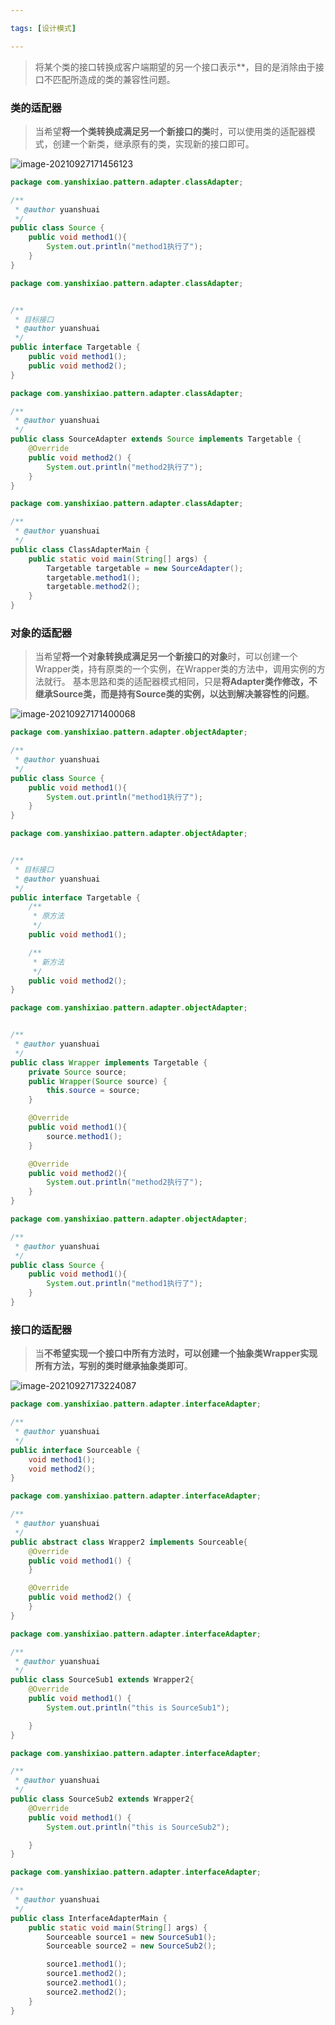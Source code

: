 ```yaml
---

tags: [设计模式] 

---
```



> 将某个类的接口转换成客户端期望的另一个接口表示**，目的是消除由于接口不匹配所造成的类的兼容性问题。

### 类的适配器

> 当希望**将一个类转换成满足另一个新接口的类**时，可以使用类的适配器模式，创建一个新类，继承原有的类，实现新的接口即可。

![image-20210927171456123](https://yanshixiao-markdown.oss-cn-beijing.aliyuncs.com/image-20210927171456123.png)

```java
package com.yanshixiao.pattern.adapter.classAdapter;

/**
 * @author yuanshuai
 */
public class Source {
    public void method1(){
        System.out.println("method1执行了");
    }
}

```

```java
package com.yanshixiao.pattern.adapter.classAdapter;


/**
 * 目标接口
 * @author yuanshuai
 */
public interface Targetable {
    public void method1();
    public void method2();
}

```

```java
package com.yanshixiao.pattern.adapter.classAdapter;

/**
 * @author yuanshuai
 */
public class SourceAdapter extends Source implements Targetable {
    @Override
    public void method2() {
        System.out.println("method2执行了");
    }
}

```

```java
package com.yanshixiao.pattern.adapter.classAdapter;

/**
 * @author yuanshuai
 */
public class ClassAdapterMain {
    public static void main(String[] args) {
        Targetable targetable = new SourceAdapter();
        targetable.method1();
        targetable.method2();
    }
}

```

### 对象的适配器

> 当希望**将一个对象转换成满足另一个新接口的对象**时，可以创建一个Wrapper类，持有原类的一个实例，在Wrapper类的方法中，调用实例的方法就行。
> 基本思路和类的适配器模式相同，只是**将Adapter类作修改，不继承Source类，而是持有Source类的实例，以达到解决兼容性的问题**。

![image-20210927171400068](https://yanshixiao-markdown.oss-cn-beijing.aliyuncs.com/image-20210927171400068.png)

```java
package com.yanshixiao.pattern.adapter.objectAdapter;

/**
 * @author yuanshuai
 */
public class Source {
    public void method1(){
        System.out.println("method1执行了");
    }
}


```

```java
package com.yanshixiao.pattern.adapter.objectAdapter;


/**
 * 目标接口
 * @author yuanshuai
 */
public interface Targetable {
    /**
     * 原方法
     */
    public void method1();

    /**
     * 新方法
     */
    public void method2();
}

```

```java
package com.yanshixiao.pattern.adapter.objectAdapter;


/**
 * @author yuanshuai
 */
public class Wrapper implements Targetable {
    private Source source;
    public Wrapper(Source source) {
        this.source = source;
    }

    @Override
    public void method1(){
        source.method1();
    }

    @Override
    public void method2(){
        System.out.println("method2执行了");
    }
}

```

```java
package com.yanshixiao.pattern.adapter.objectAdapter;

/**
 * @author yuanshuai
 */
public class Source {
    public void method1(){
        System.out.println("method1执行了");
    }
}

```

### 接口的适配器

> 当**不希望实现一个接口中所有方法时，可以创建一个抽象类Wrapper实现所有方法，写别的类时继承抽象类即可**。

![image-20210927173224087](https://yanshixiao-markdown.oss-cn-beijing.aliyuncs.com/image-20210927173224087.png)

```java
package com.yanshixiao.pattern.adapter.interfaceAdapter;

/**
 * @author yuanshuai
 */
public interface Sourceable {
    void method1();
    void method2();
}

```

```java
package com.yanshixiao.pattern.adapter.interfaceAdapter;

/**
 * @author yuanshuai
 */
public abstract class Wrapper2 implements Sourceable{
    @Override
    public void method1() {
    }

    @Override
    public void method2() {
    }
}

```

```java
package com.yanshixiao.pattern.adapter.interfaceAdapter;

/**
 * @author yuanshuai
 */
public class SourceSub1 extends Wrapper2{
    @Override
    public void method1() {
        System.out.println("this is SourceSub1");

    }
}

```

```java
package com.yanshixiao.pattern.adapter.interfaceAdapter;

/**
 * @author yuanshuai
 */
public class SourceSub2 extends Wrapper2{
    @Override
    public void method1() {
        System.out.println("this is SourceSub2");

    }
}

```

```java
package com.yanshixiao.pattern.adapter.interfaceAdapter;

/**
 * @author yuanshuai
 */
public class InterfaceAdapterMain {
    public static void main(String[] args) {
        Sourceable source1 = new SourceSub1();
        Sourceable source2 = new SourceSub2();

        source1.method1();
        source1.method2();
        source2.method1();
        source2.method2();
    }
}

```
